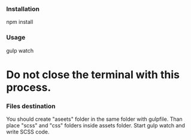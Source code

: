### Installation

npm install

### Usage

gulp watch

# Do not close the terminal with this process.

### Files destination

You should create "aseets" folder in the same folder with gulpfile.
Than place "scss" and "css" folders inside  assets folder. Start gulp watch and write SCSS code.
